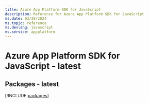 ```yaml
---
title: Azure App Platform SDK for JavaScript
description: Reference for Azure App Platform SDK for JavaScript
ms.date: 03/29/2024
ms.topic: reference
ms.devlang: javascript
ms.service: appplatform
---
```

# Azure App Platform SDK for JavaScript - latest
## Packages - latest
[!INCLUDE [packages](app-platform-index.md)]